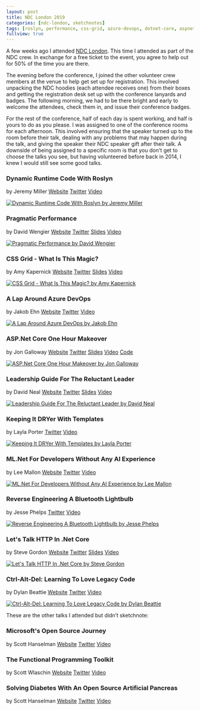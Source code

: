```yaml
---
layout: post
title: NDC London 2019
categories: [ndc-london, sketchnotes]
tags: [roslyn, performance, css-grid, azure-devops, dotnet-core, aspnet-core, leadership, ml-net, legacy-code]
fullview: true
---
```


A few weeks ago I attended [NDC London](https://ndc-london.com). This time I attended as part of the NDC crew. In exchange for a free ticket to the event, you agree to help out for 50% of the time you are there.

The evening before the conference, I joined the other volunteer crew members at the venue to help get set up for registration. This involved unpacking the NDC hoodies (each attendee receives one) from their boxes and getting the registration desk set up with the conference lanyards and badges. The following morning, we had to be there bright and early to welcome the attendees, check them in, and issue their conference badges.

For the rest of the conference, half of each day is spent working, and half is yours to do as you please. I was assigned to one of the conference rooms for each afternoon. This involved ensuring that the speaker turned up to the room before their talk, dealing with any problems that may happen during the talk, and giving the speaker their NDC speaker gift after their talk. A downside of being assigned to a specific room is that you don't get to choose the talks you see, but having volunteered before back in 2014, I knew I would still see some good talks.  


### Dynamic Runtime Code With Roslyn
by Jeremy Miller
<i class="fa fa-globe fa-lg"></i> [Website](https://jeremydmiller.com)
<i class="fa fa-twitter fa-lg"></i> [Twitter](https://twitter.com/jeremydmiller)
<i class="fa fa-youtube fa-lg"></i> [Video](https://www.youtube.com/watch?v=Wxqv29V3a7c)

[![Dynamic Runtime Code With Roslyn by Jeremy Miller][1]][1]


### Pragmatic Performance
by David Wengier
<i class="fa fa-globe fa-lg"></i> [Website](https://wengier.com)
<i class="fa fa-twitter fa-lg"></i> [Twitter](https://twitter.com/davidwengier)
<i class="fa fa-slideshare fa-lg"></i> [Slides](https://www.slideshare.net/DavidWengier/pragmatic-performance-from-ndc-london-2019)
<i class="fa fa-youtube fa-lg"></i> [Video](https://www.youtube.com/watch?v=fi_nUJOyjzk)

[![Pragmatic Performance by David Wengier][2]][2]


### CSS Grid - What Is This Magic?
by Amy Kapernick
<i class="fa fa-globe fa-lg"></i> [Website](https://amygoestoperth.com.au)
<i class="fa fa-twitter fa-lg"></i> [Twitter](https://twitter.com/amys_kapers)
<i class="fa fa-slideshare fa-lg"></i> [Slides](https://github.com/amykapernick/talks/tree/master/css-grid-what-is-this-magic)
<i class="fa fa-youtube fa-lg"></i> [Video](https://www.youtube.com/watch?v=pdbpMYjijFY)

[![CSS Grid - What Is This Magic? by Amy Kapernick][3]][3]


### A Lap Around Azure DevOps
by Jakob Ehn
<i class="fa fa-globe fa-lg"></i> [Website](https://blog.ehn.nu)
<i class="fa fa-twitter fa-lg"></i> [Twitter](https://twitter.com/jakobehn)
<i class="fa fa-youtube fa-lg"></i> [Video](https://www.youtube.com/watch?v=ges0Q07-kSc)

[![A Lap Around Azure DevOps by Jakob Ehn][4]][4]


### ASP.Net Core One Hour Makeover
by Jon Galloway
<i class="fa fa-globe fa-lg"></i> [Website](https://weblogs.asp.net/jongalloway)
<i class="fa fa-twitter fa-lg"></i> [Twitter](https://twitter.com/jongalloway)
<i class="fa fa-slideshare fa-lg"></i> [Slides](https://www.slideshare.net/jongalloway/aspnet-core-one-hour-makeover)
<i class="fa fa-youtube fa-lg"></i> [Video](https://www.youtube.com/watch?v=Y7wYDIHjRMQ)
<i class="fa fa-file-code-o fa-lg"></i> [Code](https://gist.github.com/jongalloway/70e5373837534abe6c89e7ab3ec4efb5)

[![ASP.Net Core One Hour Makeover by Jon Galloway][5]][5]


### Leadership Guide For The Reluctant Leader
by David Neal
<i class="fa fa-globe fa-lg"></i> [Website](https://reverentgeek.com)
<i class="fa fa-twitter fa-lg"></i> [Twitter](https://twitter.com/reverentgeek)
<i class="fa fa-slideshare fa-lg"></i> [Slides](https://speakerdeck.com/reverentgeek/leadership-guide-for-the-reluctant-leader-ndc-sydney-2018)
<i class="fa fa-youtube fa-lg"></i> [Video](https://www.youtube.com/watch?v=LzKCwhVYGa4)

[![Leadership Guide For The Reluctant Leader by David Neal][6]][6]


### Keeping It DRYer With Templates
by Layla Porter
<i class="fa fa-twitter fa-lg"></i> [Twitter](https://twitter.com/laylacodesit)
<i class="fa fa-youtube fa-lg"></i> [Video](https://www.youtube.com/watch?v=kwpDed1ScvA)

[![Keeping It DRYer With Templates by Layla Porter][7]][7]


### ML.Net For Developers Without Any AI Experience
by Lee Mallon
<i class="fa fa-globe fa-lg"></i> [Website](https://www.rarely.io)
<i class="fa fa-twitter fa-lg"></i> [Twitter](https://twitter.com/leemallon)
<i class="fa fa-youtube fa-lg"></i> [Video](https://www.youtube.com/watch?v=zy7Y9CHji2k)

[![ML.Net For Developers Without Any AI Experience by Lee Mallon][8]][8]


### Reverse Engineering A Bluetooth Lightbulb
by Jesse Phelps
<i class="fa fa-twitter fa-lg"></i> [Twitter](https://twitter.com/jessephelps)
<i class="fa fa-youtube fa-lg"></i> [Video](https://www.youtube.com/watch?v=-IEvDBJ6D9Y)

[![Reverse Engineering A Bluetooth Lightbulb by Jesse Phelps][9]][9]


### Let's Talk HTTP In .Net Core
by Steve Gordon
<i class="fa fa-globe fa-lg"></i> [Website](https://www.stevejgordon.co.uk)
<i class="fa fa-twitter fa-lg"></i> [Twitter](https://twitter.com/stevejgordon)
<i class="fa fa-slideshare fa-lg"></i> [Slides](https://speakerdeck.com/stevejgordon/lets-talk-http-in-net-core-7f006406-9195-442d-8cd9-1ea60816f435)
<i class="fa fa-youtube fa-lg"></i> [Video](https://www.youtube.com/watch?v=ojDxK_-I-To)

[![Let's Talk HTTP In .Net Core by Steve Gordon][10]][10]


### Ctrl-Alt-Del: Learning To Love Legacy Code
by Dylan Beattie
<i class="fa fa-globe fa-lg"></i> [Website](http://www.dylanbeattie.net)
<i class="fa fa-twitter fa-lg"></i> [Twitter](https://twitter.com/dylanbeattie)
<i class="fa fa-youtube fa-lg"></i> [Video](https://www.youtube.com/watch?v=Nyu8sVx9umw)

[![Ctrl-Alt-Del: Learning To Love Legacy Code by Dylan Beattie][11]][11]

These are the other talks I attended but didn’t sketchnote:

### Microsoft's Open Source Journey
by Scott Hanselman
<i class="fa fa-globe fa-lg"></i> [Website](https://www.hanselman.com)
<i class="fa fa-twitter fa-lg"></i> [Twitter](https://twitter.com/shanselman)
<i class="fa fa-youtube fa-lg"></i> [Video](https://www.youtube.com/watch?v=a2IK82xn2uE)


### The Functional Programming Toolkit
by Scott Wlaschin
<i class="fa fa-globe fa-lg"></i> [Website](https://fsharpforfunandprofit.com)
<i class="fa fa-twitter fa-lg"></i> [Twitter](https://twitter.com/ScottWlaschin)
<i class="fa fa-youtube fa-lg"></i> [Video](https://www.youtube.com/watch?v=bKOAX4xwMlE)


### Solving Diabetes With An Open Source Artificial Pancreas
by Scott Hanselman
<i class="fa fa-globe fa-lg"></i> [Website](https://www.hanselman.com)
<i class="fa fa-twitter fa-lg"></i> [Twitter](https://twitter.com/shanselman)
<i class="fa fa-youtube fa-lg"></i> [Video](https://www.youtube.com/watch?v=USPI253okyg)


  [1]: /assets/media/images/2019/02/dynamic-runtime-code-with-roslyn-jeremy-miller.jpg#img-sketchnote
  [2]: /assets/media/images/2019/02/pragmatic-performance-david-wengier.jpg#img-sketchnote
  [3]: /assets/media/images/2019/02/css-grid-what-is-this-magic-amy-kapernick.jpg#img-sketchnote
  [4]: /assets/media/images/2019/02/a-lap-around-azure-devops-jakob-ehn.jpg#img-sketchnote
  [5]: /assets/media/images/2019/02/asp-net-core-one-hour-makeover-jon-galloway.jpg#img-sketchnote
  [6]: /assets/media/images/2019/02/leadership-guide-for-the-reluctant-leader-david-neal.jpg#img-sketchnote
  [7]: /assets/media/images/2019/02/keeping-it-dryer-with-templates-layla-porter.jpg#img-sketchnote
  [8]: /assets/media/images/2019/02/ml-net-for-developers-without-any-ai-experience-lee-mallon.jpg#img-sketchnote
  [9]: /assets/media/images/2019/02/reverse-engineering-a-bluetooth-lightbulb-jesse-phelps.jpg#img-sketchnote
  [10]: /assets/media/images/2019/02/lets-talk-http-in-net-core-steve-gordon.jpg#img-sketchnote
  [11]: /assets/media/images/2019/02/ctrl-alt-del-learning-to-love-legacy-code-dylan-beattie.jpg#img-sketchnote
